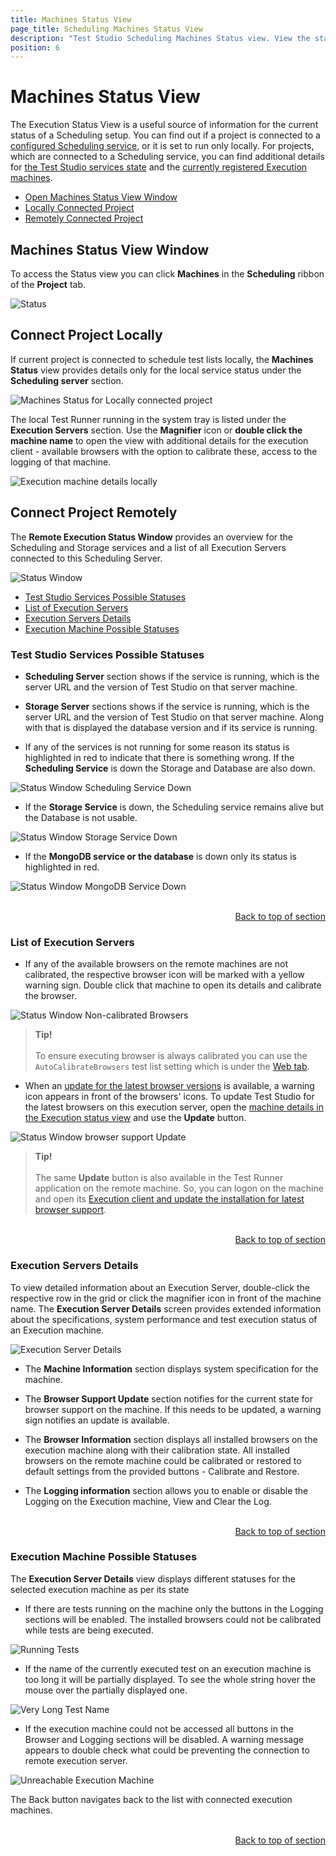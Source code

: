 ```yaml
---
title: Machines Status View 
page_title: Scheduling Machines Status View
description: "Test Studio Scheduling Machines Status view. View the status of the Test Studio Execution Servers connected to a Test Studio Scheduling Server. Access the execution machines details and logging from the Test Studio Project"
position: 6
---
```

# Machines Status View

The Execution Status View is a useful source of information for the current status of a Scheduling setup. You can find out if a project is connected to a <a href="/features/scheduling-test-runs/multiple-machines-scheduling-setup/create-scheduling-server#configure-the-test-studio-scheduling-service" target="_blank">configured Scheduling service</a>, or it is set to run only locally. For projects, which are connected to a Scheduling service, you can find additional details for <a href="#remotely-connected-project">the Test Studio services state</a> and the <a href="#list-of-execution-servers">currently registered Execution machines</a>.

* [Open Machines Status View Window](#machines-status-view-window)
* [Locally Connected Project](#locally-connected-project)
* [Remotely Connected Project](#remotely-connected-project)

## Machines Status View Window

To access the Status view you can click **Machines** in the **Scheduling** ribbon of the **Project** tab.

![Status][1]

## Connect Project Locally 

If current project is connected to schedule test lists locally, the **Machines Status** view provides details only for the local service status under the **Scheduling server** section.

![Machines Status for Locally connected project][2a]

The local Test Runner running in the system tray is listed under the **Execution Servers** section. Use the **Magnifier** icon or **double click the machine name** to open the view with additional details for the execution client - available browsers with the option to calibrate these, access to the logging of that machine.

![Execution machine details locally][2b]

## Connect Project Remotely

The **Remote Execution Status Window** provides an overview for the Scheduling and Storage services and a list of all Execution Servers connected to this Scheduling Server.

![Status Window][2]

* [Test Studio Services Possible Statuses](#test-studio-services-possible-statuses)
* [List of Execution Servers](#list-of-execution-servers)
* [Execution Servers Details](#execution-servers-details)
* [Execution Machine Possible Statuses](#execution-machine-possible-statuses)

### Test Studio Services Possible Statuses

- **Scheduling Server** section shows if the service is running, which is the server URL and the version of Test Studio on that server machine.

- **Storage Server** sections shows if the service is running, which is the server URL and the version of Test Studio on that server machine. Along with that is displayed the database version and if its service is running.

- If any of the services is not running for some reason its status is highlighted in red to indicate that there is something wrong. If the **Scheduling Service** is down the Storage and Database are also down.

![Status Window Scheduling Service Down][8]

- If the **Storage Service** is down, the Scheduling service remains alive but the Database is not usable.

![Status Window Storage Service Down][9]

- If the **MongoDB service or the database** is down only its status is highlighted in red. 

![Status Window MongoDB Service Down][10]

<br>
<div><a style="float:right" href="#remotely-connected-project">Back to top of section</a></div>
<br>

### List of Execution Servers

- If any of the available browsers on the remote machines are not calibrated, the respective browser icon will be marked with a yellow warning sign. Double click that machine to open its details and calibrate the browser.

![Status Window Non-calibrated Browsers][4]

> **Tip!**
><br> 
><br> To ensure executing browser is always calibrated you can use the `AutoCalibrateBrowsers` test list setting which is under the <a  href="/getting-started/test-execution/test-list-settings#web-tab" target="_blank">Web tab</a>.

- When an <a  href="/features/dialogs-and-popups/dialog-handler-updater" target="_blank">update for the latest browser versions</a> is available, a warning icon appears in front of the browsers' icons. To update Test Studio for the latest browsers on this execution server, open the <a  href="/automated-tests/scheduling/view-execution-status#execution-servers-details" target="_blank">machine details in the Execution status view</a> and use the __Update__ button.

![Status Window browser support Update][4a]

> **Tip!**
><br> 
><br> The same __Update__ button is also available in the Test Runner application on the remote machine. So, you can logon on the machine and open its <a  href="/features/scheduling-test-runs/multiple-machines-scheduling-setup/create-execution-server#browser-support-update" target="_blank">Execution client and update the installation for latest browser support</a>.

<br>
<div><a style="float:right" href="#remotely-connected-project">Back to top of section</a></div>
<br>

### Execution Servers Details

To view detailed information about an Execution Server, double-click the respective row in the grid or click the magnifier icon in front of the machine name. The **Execution Server Details** screen provides extended information about the specifications, system performance and test execution status of an Execution machine.

![Execution Server Details][3]

- The **Machine Information** section displays system specification for the machine.

- The **Browser Support Update** section notifies for the current state for browser support on the machine. If this needs to be updated, a warning sign notifies an update is available.

- The **Browser Information** section displays all installed browsers on the execution machine along with their calibration state. All installed browsers on the remote machine could be calibrated or restored to default settings from the provided buttons - Calibrate and Restore.

- The **Logging information** section allows you to enable or disable the Logging on the Execution machine, View and Clear the Log.

<br>
<div><a style="float:right" href="#remotely-connected-project">Back to top of section</a></div>
<br>

### Execution Machine Possible Statuses

The **Execution Server Details** view displays different statuses for the selected execution machine as per its state

- If there are tests running on the machine only the buttons in the Logging sections will be enabled. The installed browsers could not be calibrated while tests are being executed.

![Running Tests][5]

- If the name of the currently executed test on an execution machine is too long it will be partially displayed. To see the whole string hover the mouse over the partially displayed one.

![Very Long Test Name][6]

- If the execution machine could not be accessed all buttons in the Browser and Logging sections will be disabled. A warning message appears to double check what could be preventing the connection to remote execution server.

![Unreachable Execution Machine][7]

The Back button navigates back to the list with connected execution machines.

<br>
<div><a style="float:right" href="#remotely-connected-project">Back to top of section</a></div>
<br>

[1]: /img/features/scheduling-test-runs/view-execution-status/fig1.png
[2]: /img/features/scheduling-test-runs/view-execution-status/fig2.png
[2a]: /img/features/scheduling-test-runs/view-execution-status/fig2a.png
[2b]: /img/features/scheduling-test-runs/view-execution-status/fig2b.png
[3]: /img/features/scheduling-test-runs/view-execution-status/fig3.png
[4]: /img/features/scheduling-test-runs/view-execution-status/fig2_nonCalibrated.png
[4a]: /img/features/scheduling-test-runs/view-execution-status/fig2_dialogHandlerUpdate.png
[5]: /img/features/scheduling-test-runs/view-execution-status/fig3_runningTest.png
[6]: /img/features/scheduling-test-runs/view-execution-status/fig3_VeryLongNameTest.png
[7]: /img/features/scheduling-test-runs/view-execution-status/fig3_unreachableExecutionMachine.png
[8]: /img/features/scheduling-test-runs/view-execution-status/fig2_schedulingServiceDown.png
[9]: /img/features/scheduling-test-runs/view-execution-status/fig2_storageServiceDown.png
[10]: /img/features/scheduling-test-runs/view-execution-status/fig2_MongoServiceDown.png